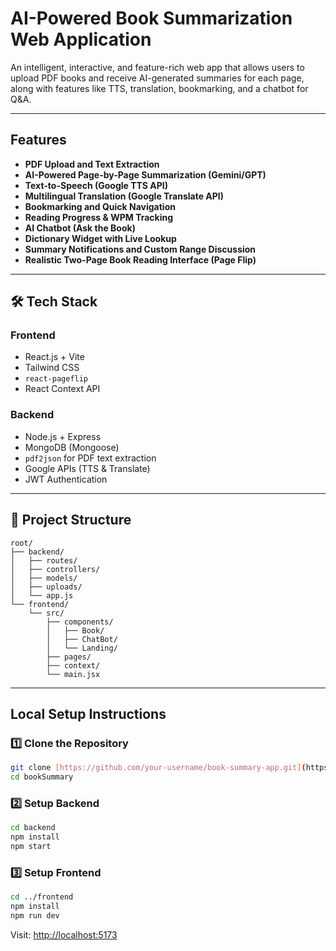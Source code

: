 #  AI-Powered Book Summarization Web Application

An intelligent, interactive, and feature-rich web app that allows users to upload PDF books and receive AI-generated summaries for each page, along with features like TTS, translation, bookmarking, and a chatbot for Q&A.

---

##  Features

-  **PDF Upload and Text Extraction**
-  **AI-Powered Page-by-Page Summarization (Gemini/GPT)**
-  **Text-to-Speech (Google TTS API)**
-  **Multilingual Translation (Google Translate API)**
-  **Bookmarking and Quick Navigation**
-  **Reading Progress & WPM Tracking**
-  **AI Chatbot (Ask the Book)**
-  **Dictionary Widget with Live Lookup**
-  **Summary Notifications and Custom Range Discussion**
-  **Realistic Two-Page Book Reading Interface (Page Flip)**

---

## 🛠 Tech Stack

### Frontend
- React.js + Vite
- Tailwind CSS
- `react-pageflip`
- React Context API

### Backend
- Node.js + Express
- MongoDB (Mongoose)
- `pdf2json` for PDF text extraction
- Google APIs (TTS & Translate)
- JWT Authentication

---

## 📁 Project Structure

```plaintext
root/
├── backend/
│   ├── routes/
│   ├── controllers/
│   ├── models/
│   ├── uploads/
│   └── app.js
└── frontend/
    └── src/
        ├── components/
        │   ├── Book/
        │   ├── ChatBot/
        │   └── Landing/
        ├── pages/
        ├── context/
        └── main.jsx
```

---

##  Local Setup Instructions

### 1️⃣ Clone the Repository

```bash
git clone [https://github.com/your-username/book-summary-app.git](https://github.com/DigamberMehta/bookSummary)
cd bookSummary
```

### 2️⃣ Setup Backend

```bash
cd backend
npm install
npm start
```



### 3️⃣ Setup Frontend

```bash
cd ../frontend
npm install
npm run dev
```

Visit: [http://localhost:5173](http://localhost:5173)

 

